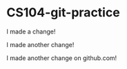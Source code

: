 # CS104-git-practice

I made a change!

I made another change!

I made another change on github.com!
